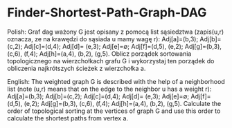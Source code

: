 # Finder-Shortest-Path-Graph-DAG
   Polish:
       Graf  dag  ważony  G  jest  opisany  z  pomocą list  sąsiedztwa  (zapis(u,r) oznacza, ze na krawędzi do sąsiada u mamy wagę r):
            Adj[a]=(b,3);
            Adj[b]=(c,2);
            Adj[c]=(d,4);
            Adj[d]= (e,3);
            Adj[e]=∅;
            Adj[f]=(d,5), (e,2);
            Adj[g]=(b,3), (c,6), (f,4);
            Adj[h]=(a,4), (b,2), (g,5).
        Oblicz porządek sortowania topologicznego na wierzchołkach grafu G i wykorzystaj ten porządek do obliczenia najkrótszych  ścieżek z wierzchołka a.
    
   English:
       The weighted graph G is described with the help of a neighborhood list (note (u,r) means that on the edge to the neighbor u has a weight r):
            Adj[a]=(b,3);
            Adj[b]=(c,2);
            Adj[c]=(d,4);
            Adj[d]= (e,3);
            Adj[e]=∅;
            Adj[f]=(d,5), (e,2);
            Adj[g]=(b,3), (c,6), (f,4);
            Adj[h]=(a,4), (b,2), (g,5).
        Calculate the order of topological sorting at the vertices of graph G and use this order to calculate the shortest paths from vertex a.

